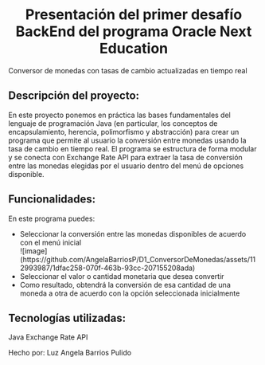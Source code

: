 <h1 align="center"> Presentación del primer desafío BackEnd del programa Oracle Next Education </h1>

Conversor de monedas con tasas de cambio actualizadas en tiempo real

<h2>Descripción del proyecto:</h2>
En este proyecto ponemos en práctica las bases fundamentales del lenguaje de programación Java (en particular, los conceptos de encapsulamiento, herencia, polimorfismo y abstracción) para crear un programa que permite al usuario la conversión entre monedas usando la tasa de cambio en tiempo real. El programa se estructura de forma modular y se conecta con Exchange Rate API para extraer la tasa de conversión entre las monedas elegidas por el usuario dentro del menú de opciones disponible. 

<h2>Funcionalidades:</h2>
En este programa puedes:
<ul>
  <li>Seleccionar la conversión entre las monedas disponibles de acuerdo con el menú inicial</li>
  ![image](https://github.com/AngelaBarriosP/D1_ConversorDeMonedas/assets/112993987/1dfac258-070f-463b-93cc-207155208ada)

  <li>Seleccionar el valor o cantidad monetaria que desea convertir</li>
  <li>Como resultado, obtendrá la conversión de esa cantidad de una moneda a otra de acuerdo con la opción seleccionada inicialmente</li>
</ul>

<h2>Tecnologías utilizadas:</h2>
Java
Exchange Rate API

Hecho por: Luz Angela Barrios Pulido
